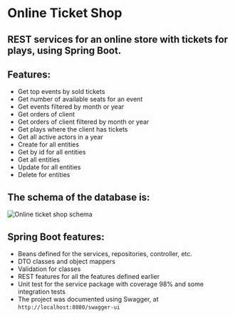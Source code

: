 # Online Ticket Shop

## REST services for an online store with tickets for plays, using Spring Boot.

## Features:
- Get top events by sold tickets
- Get number of available seats for an event
- Get events filtered by month or year
- Get orders of client
- Get orders of client filtered by month or year
- Get plays where the client has tickets
- Get all active actors in a year
- Create for all entities
- Get by id for all entities
- Get all entities
- Update for all entities
- Delete for entities

## The schema of the database is:
![Online ticket shop schema](/path/to/image.png)

## Spring Boot features:
- Beans defined for the services, repositories, controller, etc.
- DTO classes and object mappers
- Validation for classes 
- REST features for all the features defined earlier
- Unit test for the service package with coverage 98% and some integration tests
- The project was documented using Swagger, at `http://localhost:8080/swagger-ui`


